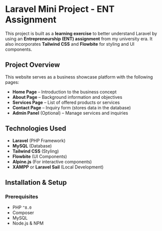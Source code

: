 # Laravel Mini Project - ENT Assignment  

This project is built as a **learning exercise** to better understand Laravel by using an **Entrepreneurship (ENT) assignment** from my university era. It also incorporates **Tailwind CSS** and **Flowbite** for styling and UI components.  

## Project Overview  
This website serves as a business showcase platform with the following pages:  
- **Home Page** – Introduction to the business concept  
- **About Page** – Background information and objectives  
- **Services Page** – List of offered products or services  
- **Contact Page** – Inquiry form (stores data in the database)  
- **Admin Panel** (Optional) – Manage services and inquiries  

## Technologies Used  
- **Laravel** (PHP Framework)  
- **MySQL** (Database)  
- **Tailwind CSS** (Styling)  
- **Flowbite** (UI Components)  
- **Alpine.js** (For interactive components)  
- **XAMPP** or **Laravel Sail** (Local Development)  

## Installation & Setup  

### Prerequisites  
- PHP `^8.0`  
- Composer  
- MySQL  
- Node.js & NPM 
